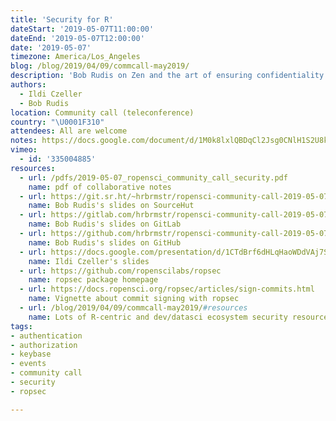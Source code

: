 ```yaml
---
title: 'Security for R'
dateStart: '2019-05-07T11:00:00'
dateEnd: '2019-05-07T12:00:00'
date: '2019-05-07'
timezone: America/Los_Angeles
blog: /blog/2019/04/09/commcall-may2019/
description: 'Bob Rudis on Zen and the art of ensuring confidentiality & integrity in analytics workflows; Ildi Czeller on Authorization vs authentication explained through signing commits: why you should do it and how the ropsec package helps you do it the right way.'
authors:
  - Ildi Czeller
  - Bob Rudis
location: Community call (teleconference)
country: "\U0001F310"
attendees: All are welcome
notes: https://docs.google.com/document/d/1M0k8lxlQBDqCl2Jsg0CNlH1S2U8kzsifo_lzupa3JQU/edit?usp=sharing
vimeo:
  - id: '335004885'
resources:
  - url: /pdfs/2019-05-07_ropensci_community_call_security.pdf
    name: pdf of collaborative notes
  - url: https://git.sr.ht/~hrbrmstr/ropensci-community-call-2019-05-07/tree
    name: Bob Rudis's slides on SourceHut
  - url: https://gitlab.com/hrbrmstr/ropensci-community-call-2019-05-07
    name: Bob Rudis's slides on GitLab
  - url: https://github.com/hrbrmstr/ropensci-community-call-2019-05-07
    name: Bob Rudis's slides on GitHub
  - url: https://docs.google.com/presentation/d/1CTdBrf6dHLqHaoWDdVAj7SpR1hgl4uzo7DJmSHmljFQ/edit?usp=sharing
    name: Ildi Czeller's slides
  - url: https://github.com/ropenscilabs/ropsec
    name: ropsec package homepage
  - url: https://docs.ropensci.org/ropsec/articles/sign-commits.html
    name: Vignette about commit signing with ropsec  
  - url: /blog/2019/04/09/commcall-may2019/#resources
    name: Lots of R-centric and dev/datasci ecosystem security resources in blog post
tags:
- authentication
- authorization
- keybase
- events
- community call
- security
- ropsec

---
```

